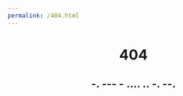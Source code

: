 ```yaml
---
permalink: /404.html
---
```


<html lang="en">
<head>
    <meta charset="UTF-8">
    <meta http-equiv="X-UA-Compatible" content="IE=edge">
    <meta name="viewport" content="width=device-width, initial-scale=1.0">
    <script type="text/javascript" src="https://volunteer.cdn-go.cn/404/latest/404.js"></script>
    <title>404</title>
</head>
<body>
    <center>
        <h1>404</h1>
        <h2>-. --- - .... .. -. --.</h2>
    </center>
</body>
</html>
